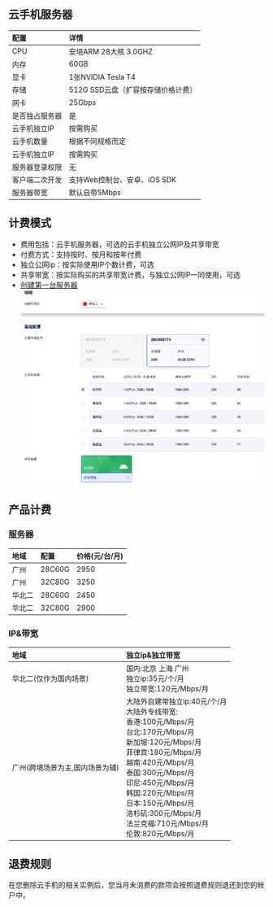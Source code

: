 ## 云手机服务器
|配置       |详情            |
|:-------------|:----------------|
|CPU       | 安培ARM 28大核 3.0GHZ         |
|内存       |60GB                       |
|显卡       |1张NVIDIA Tesla T4          |
|存储       |512G SSD云盘（扩容按存储价格计费）|
|网卡       |25Gbps                      |
|是否独占服务器     | 是               |
|云手机独立IP     |按需购买               |
|云手机数量     | 根据不同规格而定         |
|云手机独立IP     |按需购买               |
|服务器登录权限     | 无               |
|客户端二次开发     | 支持Web控制台、安卓、iOS SDK   |
|服务器带宽  |默认自带5Mbps |


## 计费模式 
* 费用包括：云手机服务器，可选的云手机独立公网IP及共享带宽
* 付费方式：支持按时、按月和按年付费
* 独立公网ip：按实际使用IP个数计费，可选
* 共享带宽：按实际购买的共享带宽计费，与独立公网IP一同使用，可选
* [创建第一台服务器](https://console.ucloud.cn/uphone/server)
![img](images/price.png)

## 产品计费
### 服务器
|地域     |配置      |价格(元/台/月)|
|:-------|:--------|:--------|
|广州  | 28C60G |2950 |
|广州   | 32C80G |3250  |
|华北二   | 28C60G |2450 |
|华北二   | 32C80G |2900  |

### IP&带宽
|地域|独立ip&独立带宽 |
|:-------|:------|
|华北二(仅作为国内场景)   | 国内:北京 上海 广州<br>独立ip:35元/个/月<br>独立带宽:120元/Mbps/月|
|广州(跨境场景为主,国内场景为辅)|大陆外自建带独立ip:40元/个/月<br>大陆外专线带宽:<br>香港:100元/Mbps/月<br>台北:170元/Mbps/月<br>新加坡:120元/Mbps/月<br>菲律宾:180元/Mbps/月<br>越南:420元/Mbps/月<br>泰国:300元/Mbps/月<br>印尼:450元/Mbps/月<br>韩国:220元/Mbps/月<br>日本:150元/Mbps/月<br>洛杉矶:300元/Mbps/月<br>法兰克福:710元/Mbps/月<br>伦敦:820元/Mbps/月|

## 退费规则
在您删除云手机的相关实例后，您当月未消费的款项会按照退费规则退还到您的帐户中。
